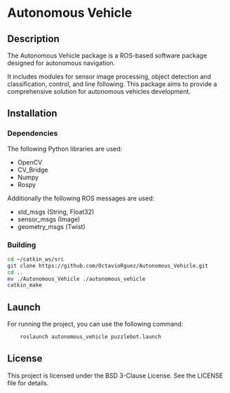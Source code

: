 # Autonomous Vehicle

## Description
The Autonomous Vehicle package is a ROS-based software package designed for autonomous navigation. 

It includes modules for sensor image processing, object detection and classification, control, and line following. 
This package aims to provide a comprehensive solution for autonomous vehicles development.

## Installation

### Dependencies
The following Python libraries are used:
- OpenCV
- CV_Bridge
- Numpy
- Rospy

Additionally the following ROS messages are used:
- std_msgs (String, Float32)
- sensor_msgs (Image)
- geometry_msgs (Twist)


### Building
```bash
cd ~/catkin_ws/src
git clone https://github.com/OctavioRguez/Autonomous_Vehicle.git
cd ..
mv ./Autonomous_Vehicle ./autonomous_vehicle
catkin_make
```

## Launch
For running the project, you can use the following command:
```bash
    roslaunch autonomous_vehicle puzzlebot.launch
```

## License
This project is licensed under the BSD 3-Clause License. See the LICENSE file for details.
